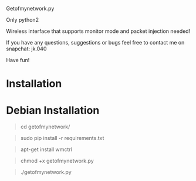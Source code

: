 Getofmynetwork.py

Only python2 

Wireless interface that supports monitor mode and packet injection needed!

If you have any questions, suggestions or bugs feel free to contact me on snapchat: jk.040

Have fun! 


# Installation

# Debian Installation

> cd getofmynetwork/

> sudo pip install -r requirements.txt

> apt-get install wmctrl

> chmod +x getofmynetwork.py

> ./getofmynetwork.py
